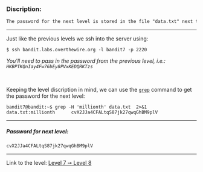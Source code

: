 ### Discription:
```txt
The password for the next level is stored in the file "data.txt" next to the word "millionth"
```

---

Just like the previous levels we ssh into the server using:
```console
$ ssh bandit.labs.overthewire.org -l bandit7 -p 2220
```

_You'll need to pass in the password from the previous level, i.e.: `HKBPTKQnIay4Fw76bEy8PVxKEDQRKTzs`_

<br>

Keeping the level discription in mind, we can use the [`grep`](https://linux.die.net/man/1/grep) command to get the password for the next level:

```console
bandit7@bandit:~$ grep -H 'millionth' data.txt  2>&1
data.txt:millionth      cvX2JJa4CFALtqS87jk27qwqGhBM9plV
```

---

##### Password for next level:
    cvX2JJa4CFALtqS87jk27qwqGhBM9plV

---

Link to the level: [Level 7 ➙ Level 8](https://overthewire.org/wargames/bandit/bandit8.html)
